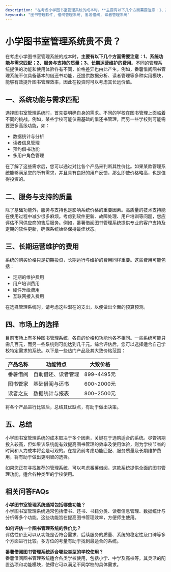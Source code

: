 ```yaml
---
description: "在考虑小学图书室管理系统的成本时，**主要有以下几个方面需要注意：1、系统功能与需求匹配；2、服务与支持的质量；3、长期运营维护的费用**。不同的管理系统提供的功能和使用体验各有不同，价格差异也由此产生。例如，番薯借阅图书管理系统不仅具备基本的借还书功能，还提供数据分析、读者管理等多种实用模块，能够有效提升图书管理效率，因此在投资时可以考虑其长远价值。"
keywords: "图书管理软件, 借阅管理系统, 番薯借阅, 读者管理系统"
---
```

# 小学图书室管理系统贵不贵？

在考虑小学图书室管理系统的成本时，**主要有以下几个方面需要注意：1、系统功能与需求匹配；2、服务与支持的质量；3、长期运营维护的费用**。不同的管理系统提供的功能和使用体验各有不同，价格差异也由此产生。例如，番薯借阅图书管理系统不仅具备基本的借还书功能，还提供数据分析、读者管理等多种实用模块，能够有效提升图书管理效率，因此在投资时可以考虑其长远价值。

## 一、系统功能与需求匹配

选择图书室管理系统时，首先要明确自身的需求。不同的学校在图书管理上面临着不同的挑战。例如，某些学校可能仅需基础的借还书管理，而另一些学校则可能需要更多高级功能，如：

- 数据统计与分析
- 读者信息管理
- 预约借书功能
- 多用户角色管理

在了解了这些需求后，您可以通过对比各个产品来判断其性价比。如果某款管理系统能够满足您的所有需求，并且具有良好的用户反馈，那么即使价格略高，也是值得投资的。

## 二、服务与支持的质量

除了基础功能外，服务与支持也是影响系统价格的重要因素。高质量的技术支持能在使用过程中减少很多麻烦。考虑到软件更新、故障处理、用户培训等问题，您应评估不同供应商的售后服务。例如，番薯借阅图书管理系统提供专业的客户支持及定期的软件更新，确保系统始终保持最佳状态。

## 三、长期运营维护的费用

系统的购买价格只是初期投资，长期运行与维护的费用同样重要。这些费用可能包括：

- 定期的维护费用
- 用户培训费用
- 硬件升级费用
- 互联网接入费用

在选择管理系统时，请考虑这些潜在的支出，以便做出全面的预算预测。

## 四、市场上的选择

目前市场上有多种图书管理系统，各自的价格和功能也各不相同。一些系统可能只需几百元，而另一些系统则可能达到几千元。综合评估后，您可以选择适合自己学校特定需求的系统。以下是一些热门产品及其大致价格范围：

| 产品名称         | 功能特点               | 大致价格      |
|------------------|-------------------------|---------------|
| 番薯借阅         | 自助借还、读者管理     | 899~4495元    |
| 图书管家         | 基础借阅与还书         | 600~2000元    |
| 读者之友         | 数据统计与报表        | 800~2500元    |

将各个产品进行比较后，总结其优缺点，有助于做出决策。

## 五、总结

小学图书室管理系统的成本取决于多个因素，关键在于选购适合的系统。尽管初期投入较高，但如果该系统能有效提高图书管理的效率及使用体验，则为学校节省的时间和人力成本将会是可观的。在投资前考虑功能匹配、服务质量及长期维护费用，将有助于做出更明智的选择。

如果您正在寻找推荐的管理系统，可以考虑番薯借阅，这款系统提供全面的图书管理功能，适合各种类型的学校使用。

## 相关问答FAQs

**小学图书室管理系统通常包括哪些功能？**  
小学图书室管理系统通常包括借书、还书、书籍分类、读者信息管理、数据统计与分析等多个功能。这些功能旨在提高图书管理效率，方便师生使用。

**如何评估一个图书管理系统的性价比？**  
评估性价比可以从功能是否符合需求、后续服务的质量、系统的稳定性及口碑等多个方面进行比较。多方位的考量有助于找到最适合的系统。

**番薯借阅图书管理系统适合哪些类型的学校使用？**  
番薯借阅图书管理系统适合各类学校使用，包括小学、中学及高校等。其灵活的配置选项和功能模块，使得它可以满足不同学校的具体需求。
